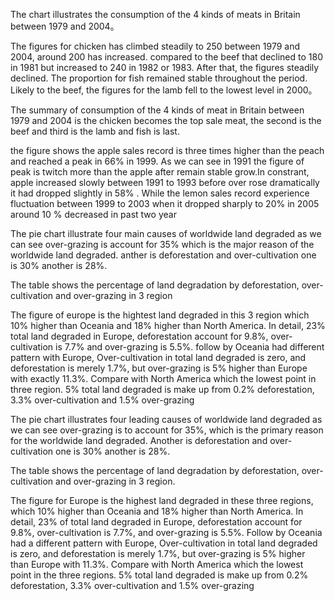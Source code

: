 The chart illustrates the consumption of the 4 kinds of meats in Britain between 1979 and 2004。

The figures for chicken has climbed steadily to 250 between 1979 and 2004, around 200 has increased. compared to the beef that declined to 180 in 1981 but increased to 240 in 1982 or 1983.  After that, the figures steadily declined. The proportion for fish remained stable throughout the period. Likely to the beef, the figures for the lamb fell to the lowest level in 2000。

The summary of consumption of the 4 kinds of meat in Britain between 1979 and 2004 is the chicken becomes the top sale meat, the second is the beef and third is the lamb and fish is last.



the figure shows the apple sales record is three times higher than the peach and reached a peak in 66% in 1999. 
As we can see in 1991 the figure of peak is twitch more than the apple after remain stable grow.In constrant, apple increased slowly between 1991 to 1993 before over rose dramatically it had dropped slightly in 58% .
While the lemon sales record experience fluctuation between 1999 to 2003 when it dropped sharply to 20% in 2005 around 10 % decreased in past two year


The pie chart illustrate four main causes of worldwide land degraded
as we can see over-grazing is account for 35% which is the major reason of
the worldwide land degraded. anther is deforestation and over-cultivation one is 30% another is 28%.

The table shows the percentage of land degradation by deforestation, over-cultivation and over-grazing in 3 region

The figure of europe is the hightest land degraded in this 3 region which 10% higher than Oceania and 18% higher than North America. In detail, 23% total land degraded in Europe, deforestation account for 9.8%, over-cultivation is 7.7% and over-grazing is 5.5%. follow by Oceania had different pattern with Europe, Over-cultivation in total land degraded is zero, and deforestation is merely 1.7%, but over-grazing is 5% higher than Europe with exactly 11.3%. Compare with North America which the lowest point in three region. 5% total land degraded is make up from 0.2% deforestation, 3.3% over-cultivation and 1.5% over-grazing



The pie chart illustrates four leading causes of worldwide land degraded
as we can see over-grazing is to account for 35%, which is the primary reason for the worldwide land degraded. Another is deforestation and over-cultivation one is 30% another is 28%.

The table shows the percentage of land degradation by deforestation, over-cultivation and over-grazing in 3 region.

The figure for Europe is the highest land degraded in these three regions, which 10% higher than Oceania and 18% higher than North America. In detail, 23% of total land degraded in Europe, deforestation account for 9.8%, over-cultivation is 7.7%, and over-grazing is 5.5%. Follow by Oceania had a different pattern with Europe, Over-cultivation in total land degraded is zero, and deforestation is merely 1.7%, but over-grazing is 5% higher than Europe with 11.3%. Compare with North America which the lowest point in the three regions. 5% total land degraded is make up from 0.2% deforestation, 3.3% over-cultivation and 1.5% over-grazing